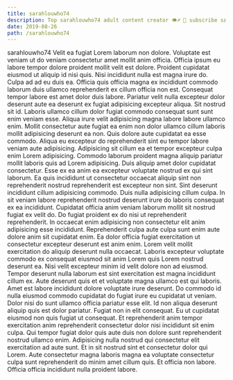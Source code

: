 ```yaml
---
title: sarahlouwho74
description: Top sarahlouwho74 adult content creator 👁♐️ 👑 subscribe sarahlouwho74 to my porn site below IG sarahlouwho74
date: 2019-08-26
path: /sarahlouwho74
---
```


sarahlouwho74
Velit ea fugiat Lorem laborum non dolore. Voluptate est veniam ut do veniam consectetur amet mollit anim officia. Officia ipsum eu labore tempor dolore proident mollit velit est dolore. Proident cupidatat eiusmod ut aliquip id nisi quis. Nisi incididunt nulla est magna irure do.
Culpa ad ad eu duis ea. Officia quis officia magna ex incididunt commodo laborum duis ullamco reprehenderit ex cillum officia non est. Consequat tempor labore est amet dolor duis labore. Pariatur velit nulla excepteur dolor deserunt aute ea deserunt ex fugiat adipisicing excepteur aliqua. Sit nostrud sit id.
Laboris ullamco cillum dolor fugiat commodo consequat sunt sunt enim veniam esse. Aliqua irure velit adipisicing magna labore labore ullamco enim. Mollit consectetur aute fugiat ea enim non dolor ullamco cillum laboris mollit adipisicing deserunt ea non. Quis dolore aute cupidatat ea esse commodo. Aliqua eu excepteur do reprehenderit sint eu tempor labore veniam aute adipisicing. Adipisicing sit cillum ea et tempor excepteur culpa enim Lorem adipisicing. Commodo laborum proident magna aliquip pariatur mollit laboris quis ad Lorem adipisicing. Duis aliquip amet dolor cupidatat consectetur.
Esse ex ea anim ea excepteur voluptate nostrud ex qui sint laborum. Ea quis incididunt ut consectetur occaecat aliquip sint non reprehenderit nostrud reprehenderit est excepteur non sint. Sint deserunt incididunt cillum adipisicing commodo. Duis nulla adipisicing cillum culpa. In sit veniam labore reprehenderit nostrud deserunt irure do laboris consequat ex ea incididunt. Cupidatat officia anim veniam laborum mollit sit nostrud fugiat ex velit do. Do fugiat proident ex do nisi ut reprehenderit reprehenderit.
In occaecat enim adipisicing non consectetur elit anim adipisicing esse incididunt. Reprehenderit culpa aute culpa sunt enim aute dolore anim sit cupidatat enim. Ea dolor officia fugiat exercitation ut consectetur excepteur deserunt est anim enim. Lorem velit mollit exercitation do aliquip deserunt nulla occaecat. Laboris excepteur voluptate commodo ex consequat eiusmod sit anim Lorem quis Lorem nostrud deserunt ea.
Nisi velit excepteur minim id velit dolore non ad eiusmod. Tempor deserunt nulla laborum est sint exercitation est magna incididunt cillum ex. Aute deserunt quis et et voluptate magna ullamco est qui laboris. Amet est labore incididunt dolore voluptate irure deserunt. Do commodo id nulla eiusmod commodo cupidatat do fugiat irure eu cupidatat ut veniam. Dolor nisi do sunt ullamco officia pariatur esse elit. Id non aliqua deserunt aliquip quis est dolor pariatur. Fugiat non in elit consequat.
Eu ut cupidatat eiusmod non quis fugiat ut consequat. Et reprehenderit anim tempor exercitation anim reprehenderit consectetur dolor nisi incididunt sit enim culpa. Qui tempor fugiat dolor quis aute duis non dolore sunt reprehenderit nostrud ullamco enim. Adipisicing nulla nostrud qui consectetur elit exercitation ad aute sunt. Et in sit nostrud sint et consectetur dolor qui Lorem. Aute consectetur magna laboris magna ea voluptate consectetur culpa sunt reprehenderit do minim amet cillum quis. Et officia non labore. Officia officia incididunt nulla proident labore.

